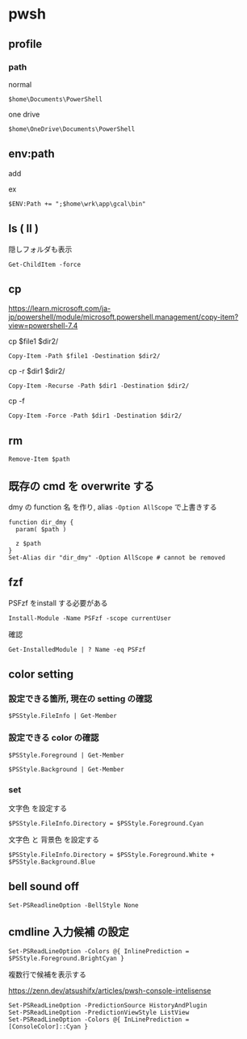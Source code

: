 
# pwsh


## profile

### path

normal

```
$home\Documents\PowerShell
```

one drive

```
$home\OneDrive\Documents\PowerShell
```


## env:path

add

ex

```
$ENV:Path += ";$home\wrk\app\gcal\bin"
```


## ls ( ll )

隠しフォルダも表示

```
Get-ChildItem -force
```


## cp

https://learn.microsoft.com/ja-jp/powershell/module/microsoft.powershell.management/copy-item?view=powershell-7.4


cp $file1 $dir2/

```
Copy-Item -Path $file1 -Destination $dir2/
```

cp -r $dir1 $dir2/

```
Copy-Item -Recurse -Path $dir1 -Destination $dir2/
```

cp -f

```
Copy-Item -Force -Path $dir1 -Destination $dir2/
```


## rm

```
Remove-Item $path
```


## 既存の cmd を overwrite する

dmy の function 名 を作り, alias `-Option AllScope` で上書きする

```
function dir_dmy {
  param( $path )

  z $path
}
Set-Alias dir "dir_dmy" -Option AllScope # cannot be removed
```


## fzf

PSFzf をinstall する必要がある

```
Install-Module -Name PSFzf -scope currentUser
```

確認

```
Get-InstalledModule | ? Name -eq PSFzf
```


## color setting

### 設定できる箇所, 現在の setting の確認

```
$PSStyle.FileInfo | Get-Member
```


### 設定できる color の確認

```
$PSStyle.Foreground | Get-Member
```

```
$PSStyle.Background | Get-Member
```


### set

文字色 を設定する

```
$PSStyle.FileInfo.Directory = $PSStyle.Foreground.Cyan
```

文字色 と 背景色 を設定する

```
$PSStyle.FileInfo.Directory = $PSStyle.Foreground.White + $PSStyle.Background.Blue
```


## bell sound off

```
Set-PSReadlineOption -BellStyle None
```

## cmdline 入力候補 の設定

```
Set-PSReadLineOption -Colors @{ InlinePrediction = $PSStyle.Foreground.BrightCyan }
```

複数行で候補を表示する

https://zenn.dev/atsushifx/articles/pwsh-console-intelisense

```
Set-PSReadLineOption -PredictionSource HistoryAndPlugin
Set-PSReadLineOption -PredictionViewStyle ListView
Set-PSReadLineOption -Colors @{ InLinePrediction = [ConsoleColor]::Cyan }
```



